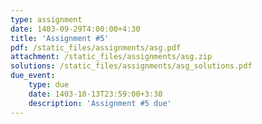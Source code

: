 ```yaml
---
type: assignment
date: 1403-09-29T4:00:00+4:30
title: 'Assignment #5'
pdf: /static_files/assignments/asg.pdf
attachment: /static_files/assignments/asg.zip
solutions: /static_files/assignments/asg_solutions.pdf
due_event: 
    type: due
    date: 1403-10-13T23:59:00+3:30
    description: 'Assignment #5 due'
---
```

